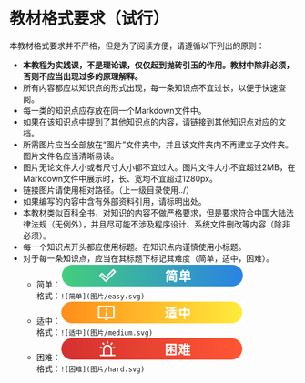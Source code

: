 # 教材格式要求（试行）

本教材格式要求并不严格，但是为了阅读方便，请遵循以下列出的原则：
- **本教程为实践课，不是理论课，仅仅起到抛砖引玉的作用。教材中除非必须，否则不应当出现过多的原理解释。**
- 所有内容都应以知识点的形式出现，每一条知识点不宜过长，以便于快速查阅。
- 每一类的知识点应存放在同一个Markdown文件中。
- 如果在该知识点中提到了其他知识点的内容，请链接到其他知识点对应的文档。
- 所需图片应当全部放在“图片”文件夹中，并且该文件夹内不再建立子文件夹。图片文件名应当清晰易读。
- 图片无论文件大小或者尺寸大小都不宜过大。图片文件大小不宜超过2MB，在Markdown文件中展示时，长、宽均不宜超过1280px。
- 链接图片请使用相对路径。（上一级目录使用../）
- 如果编写的内容中含有外部资料引用，请标明出处。
- 本教材类似百科全书，对知识的内容不做严格要求，但是要求符合中国大陆法律法规（无例外），并且尽可能不涉及程序设计、系统文件删改等内容（除非必须）。
- 每一个知识点开头都应使用标题。在知识点内谨慎使用小标题。
- 对于每一条知识点，应当在其标题下标记其难度（简单，适中，困难）。
    - 简单：![简单](图片/easy.svg)<br>格式：`![简单](图片/easy.svg)`
    - 适中：![适中](图片/medium.svg)<br>格式：`![适中](图片/medium.svg)`
    - 困难：![困难](图片/hard.svg)<br>格式：`![困难](图片/hard.svg)`